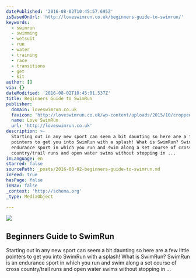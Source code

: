 ```yaml
---
datePublished: '2016-08-02T10:45:57.695Z'
isBasedOnUrl: 'http://loveswimrun.co.uk/beginners-guide-to-swimrun/'
keywords:
  - swimrun
  - swimming
  - wetsuit
  - run
  - water
  - training
  - race
  - transitions
  - get
  - kit
author: []
via: {}
dateModified: '2016-08-02T10:45:01.537Z'
title: Beginners Guide to SwimRun
publisher:
  domain: loveswimrun.co.uk
  favicon: 'http://loveswimrun.co.uk/wp-content/uploads/2015/10/cropped-favicon.jpg'
  name: Love SwimRun
  url: 'http://loveswimrun.co.uk'
description: >-
  Starting out in any new sport can seem a bit daunting so here are a few little
  pointers to get you into SwimRun with a splash! What is SwimRun? SwimRun is an
  endurance sport in which you run and swim along a set course of cross
  country/trail runs and open water swims without stopping in ...
inLanguage: en
starred: false
sourcePath: _posts/2016-08-02-beginners-guide-to-swimrun.md
inFeed: true
hasPage: false
inNav: false
_context: 'http://schema.org'
_type: MediaObject

---
```

<article style=""><img src="https://imgflo.herokuapp.com/graph/vahj1ThiexotieMo/9adf994e1ae306b0780300307344b4c8/croprotate.png?cropheight=472&amp;cropwidth=1134&amp;degrees=0&amp;input=http%3A%2F%2Floveswimrun.co.uk%2Fwp-content%2Fuploads%2F2016%2F04%2Fbeginners-swimrun-guide.png&amp;x=0&amp;y=0" /><h1>Beginners Guide to SwimRun</h1><p>Starting out in any new sport can seem a bit daunting so here are a few little pointers to get you into SwimRun with a splash! What is SwimRun? SwimRun is an endurance sport in which you run and swim along a set course of cross country/trail runs and open water swims without stopping in ...</p></article>
